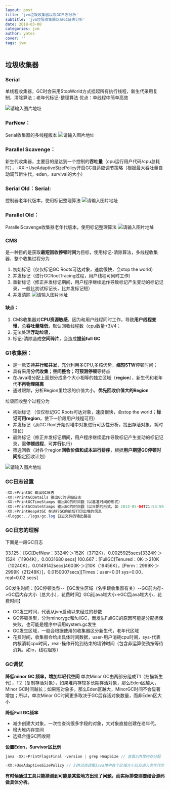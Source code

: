 ```yaml
---
layout: post
title: 'jvm垃圾收集器以及GC日志分析'
subtitle: 'jvm垃圾收集器以及GC日志分析'
date: 2018-03-08
categories: jvm
author: yates																																									
cover: ''
tags: jvm
---
```


## 垃圾收集器

### Serial

单线程收集器，GC时会采用StopWorld方式挂起所有执行线程，新生代采用复制，清除算法；老年代标记-整理算法 优点：单线程中简单高效

![请输入图片地址](http://yatesblog.oss-cn-shenzhen.aliyuncs.com/img/2018-03-19-jvm/4.png)

### ParNew：

Serial收集器的多线程版本
![请输入图片地址](http://yatesblog.oss-cn-shenzhen.aliyuncs.com/img/2018-03-19-jvm/5.png)

### Parallel Scavenge：

新生代收集器，主要目的是达到一个控制的**吞吐量**（cpu运行用户代码/cpu总耗时），-XX:+UseAdaptiveSizePolicy开启GC自适应调节策略（根据最大吞吐量自动调节新生代，eden，survival的大小）

### Serial Old：Serial:

控制器老年代版本，使用标记整理算法
![请输入图片地址](http://yatesblog.oss-cn-shenzhen.aliyuncs.com/img/2018-03-19-jvm/6.png)

### Parallel Old：

ParallelScavenge收集器老年代版本，使用标记整理算法
![请输入图片地址](http://yatesblog.oss-cn-shenzhen.aliyuncs.com/img/2018-03-19-jvm/7.png)


### CMS

是一种目的是获取**最短回收停顿时间**为目标，使用标记-清除算法，多线程收集器，整个收集过程分为

1. 初始标记（仅仅标记GC Roots可达对象，速度很快，会stop the world）
2. 并发标记（进行GCRootTracing过程，用户线程可同时工作）
3. 重新标记（修正并发标记期间，用户程序继续运作导致标记产生变动的标记记录，一般比初试标记长，比并发标记短）
4. 并发清除
![请输入图片地址](http://yatesblog.oss-cn-shenzhen.aliyuncs.com/img/2018-03-19-jvm/8.png)

#### **缺点：**

1. CMS收集器对**CPU资源敏感**，因为和用户线程同时工作，导致**用户线程变慢**，总**吞吐量降低**，默认回收线程数（cpu数量+3)/4；
2. 无法处理**浮动垃圾**，
3. 标记-清除造成**空间碎片**，会造成**提前full GC**


### G1收集器：

- 是一款支持**并行和并发**，充分利用多CPU,多核优势，**缩短STW**停顿时间；
- 具有采用**分代收集；空间整合；可预测停顿**等特点
- 在Java堆分配上面划分成多个大小相等的独立区域（**region**），新生代和老年代**不再物理隔离**
- 通过跟踪，分析Region里垃圾的价值大小，**优先回收价值大的Region**

垃圾回收整个过程分为
- 初始标记 （仅仅标记GC Roots可达对象，速度很快，会stop the world；**标记可用region**，使下一阶段用户线程可用）
- 并发标记（从GC Root开始对堆中对象进行可达性分析，找出存活对象，耗时较长）
- 最终标记（修正并发标记期间，用户程序继续运作导致标记产生变动的标记记录，需**停顿线程**，可**并行**执行）
- 筛选回收（对各个region**回收价值和成本进行排序**，根据**用户期望GC停顿时间**指定回收计划）

![请输入图片地址](http://yatesblog.oss-cn-shenzhen.aliyuncs.com/img/2018-03-19-jvm/9.png)


### GC日志设置
```java
-XX:+PrintGC 输出GC日志
-XX:+PrintGCDetails 输出GC的详细日志
-XX:+PrintGCTimeStamps 输出GC的时间戳（以基准时间的形式）
-XX:+PrintGCDateStamps 输出GC的时间戳（以日期的形式，如 2013-05-04T21:53:59.234+0800）
-XX:+PrintHeapAtGC 在进行GC的前后打印出堆的信息
-Xloggc:../logs/gc.log 日志文件的输出路径
```

### GC日志的理解
下面是一段GC日志

33.125：[GC[DefNew：3324K-＞152K（3712K），0.0025925secs]3324K-＞152K（11904K），0.0031680 secs] 
100.667：[FullGC[Tenured：0K-＞210K（10240K），0.0149142secs]4603K-＞210K（19456K），[Perm：2999K-＞2999K（21248K）]，0.0150007secs][Times：user=0.01 sys=0.00，real=0.02 secs]

GC发生时间：【GC停顿类型--【GC发生区域（名字跟收集器有关）--GC前内存->GC后内存大小（总大小），花费时间】GC前java堆大小->GC后java堆大小，花费时间】

- GC发生时间，代表从jvm启动以来经过的秒数
- GC停顿类型，分为minorygc和fullGC，而发生FullGC的原因可能是分配担保失败，也可能是程序中调用system.gc发生
- GC发生区域，一般会根据使用的收集器区分新生代，老年代区域
- 花费时间，收集器会给出具体时间数据，user-用户消耗cpu时间，sys-代表内核消耗cpu时间，real-操作开始到结束的墙钟时间（包含非运算使劲按等待消耗，如io，线程阻塞）

### GC调优

**降低minor GC 频率，增加年轻代空间**
单次Minor GC由两部分组成T1（扫描新生代），T2（复制存活对象），如果堆内存较多长期存活对象，那么Eden区越大，Minor GC时间越长；如果短对象多，那么Eden区越大，MinorGC时间不会显著增加；所以，单次Minor GC时间更多取决于GC后存活对象数量，而非Eden区大小

**降低Full GC频率**

- 减少创建大对象，一次性查询很多字段的对象，大对象直接创建在老年代。
- 增大堆内存空间
- 选择合适GC回收期

**设置Eden，Survivor区比例**

```java
java -XX:+PrintFlagsFinal -version | grep HeapSize // 查看JVM堆内存分配

-XX:+UseAdaptiveSizePolicy // JVM动态调整Java堆中各个区域大小以及进入老年代年龄，-XX：NewRatio和-XX：SurvivorRatio会失效，JDK8默认开启
```

**有时候通过工具只能猜测到可能是某些地方出现了问题，而实际排查则要结合源码做具体分析。**

